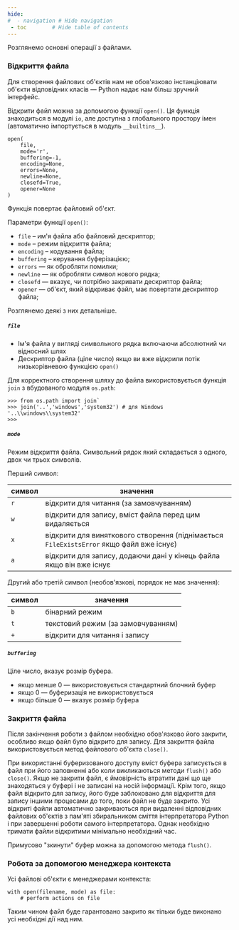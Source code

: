 ```yaml
---
hide:
#  - navigation # Hide navigation
 - toc        # Hide table of contents
---
```


Розглянемо основні операції з файлами. 

### Відкриття файла

Для створення файлових об'єктів нам не обов'язково інстанціювати об'єкти відповідних класів — Python надає нам більш зручний інтерфейс. 

Відкрити файл можна за допомогою функції `open()`. Ця функція знаходиться в модулі `io`, але доступна з глобального простору імен (автоматично імпортується в модуль `__builtins__`). 

	open(
		file, 
		mode='r', 
		buffering=-1, 
		encoding=None, 
		errors=None,
		newline=None, 
		closefd=True,
		opener=None
	)
	
Функція повертає файловий об'єкт.
	
Параметри функції `open()`:

- `file` – им'я файла або файловий дескриптор;
- `mode` – режим відкриття файла;
- `encoding` – кодування файла;
- `buffering` – керування буферізацією;
- `errors` — як обробляти помилки;
- `newline` — як обробляти символ нового рядка;
- `closefd` — вказує, чи потрібно закривати дескриптор файла;
- `opener` — об'єкт, який відкриває файл, має повертати дескриптор файла;

Розглянемо деякі з них детальніше. 

##### `file`

- Ім'я файла у вигляді символьного рядка включаючи абсолютний чи відносний шлях
- Дескриптор файла (ціле число) якщо ви вже відкрили потік низькорівневою функцією `open()`

Для корректного створення шляху до файла використовується функція `join` з вбудованого модуля `os.path`:

	>>> from os.path import join`
	>>> join('..','windows','system32') # для Windows
	'..\\windows\\system32'
	>>>

##### `mode`

Режим відкриття файла. Символьний рядок який складається з одного, двох чи трьох символів. 

Перший символ:

|символ|значення|
|-|-|
|`r`|відкрити для читання (за замовчуванням)|
|`w`|відкрити для запису, вміст файла перед цим видаляється|
|`x`|відкрити для виняткового створення (піднімається `FileExistsError` якщо файл вже існує)|
|`a`|відкрити для запису, додаючи дані у кінець файла якщо він вже існує|

Другий або третій символ (необов'язкові, порядок не має значення):

|символ|значення|
|-|-|
|`b`|бінарний режим|
|`t`|текстовий режим (за замовчуванням)|
|`+`|відкрити для читання і запису|

##### `buffering`
	
Ціле число, вказує розмір буфера.

- якщо менше 0 — використовується стандартний блочний буфер
- якщо 0 — буферизація не використовується
- якщо більше 0 — вказує розмір буфера


	
	
	
### Закриття файла

Після закінчення роботи з файлом необхідно обов'язково його закрити, особливо якщо файл було відкрито для запису. Для закриття файла використовується метод файлового об'єкта `close()`. 

При використанні буферизованого доступу вміст буфера записується в файл при його заповненні або коли викликаються методи `flush()` або `close()`. Якщо не закрити файл, є ймовірність втратити дані що ще знаходяться у буфері і не записані на носій інформації. 
Крім того, якщо файл відкрито для запису, його буде заблоковано для відкриття для запису іншими процесами до того, поки файл не буде закрито. 
Усі відкриті файли автоматично закриваються при видаленні відповідних файлових об'єктів з пам'яті збиральником сміття інтерпретатора Python і при завершенні роботи самого інтерпретатора. Однак необхідно тримати файли відкритими мінімально необхідний час. 

Примусово "зкинути" буфер можна за допомогою метода `flush()`. 

### Робота за допомогою менеджера контекста

Усі файлові об'єкти є менеджерами контекста:

	with open(filename, mode) as file:
		# perform actions on file
		
Таким чином файл буде гарантовано закрито як тільки буде виконано усі необхідні дії над ним. 
